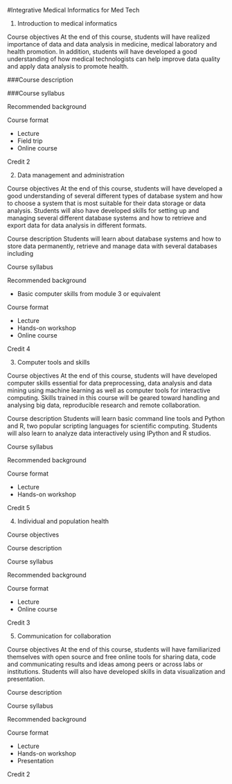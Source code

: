 #﻿Integrative Medical Informatics
for Med Tech


1. Introduction to medical informatics

Course objectives
At the end of this course, students will have realized importance of data and data analysis in medicine, medical laboratory and health promotion. In addition, students will have developed a good understanding of how medical technologists can help improve data quality and apply data analysis to promote health.



###Course description



###Course syllabus



Recommended background



Course format
* Lecture
* Field trip
* Online course



Credit 2


2. Data management and administration

Course objectives
At the end of this course, students will have developed a good understanding of several different types of database system and how to choose a system that is most suitable for their data storage or data analysis. Students will also have developed skills for setting up and managing several different database systems and how to retrieve and export data for data analysis in different formats. 



Course description
Students will learn about database systems and how to store data permanently, retrieve and manage data with several databases including 



Course syllabus



Recommended background
* Basic computer skills from module 3 or equivalent



Course format
* Lecture
* Hands-on workshop
* Online course



Credit 4


3. Computer tools and skills

Course objectives
At the end of this course, students will have developed computer skills essential for data preprocessing, data analysis and data mining using machine learning as well as computer tools for interactive computing. Skills trained in this course will be geared toward handling and analysing big data, reproducible research and remote collaboration.



Course description
Students will learn basic command line tools and Python and R, two popular scripting languages for scientific computing. Students will also learn to analyze data interactively using IPython and R studios.



Course syllabus

Recommended background

Course format
* Lecture
* Hands-on workshop



Credit 5


4. Individual and population health

Course objectives

Course description

Course syllabus

Recommended background

Course format
* Lecture
* Online course



Credit 3


5. Communication for collaboration

Course objectives
At the end of this course, students will have familiarized themselves with open source and free online tools for sharing data, code and communicating results and ideas among peers or across labs or institutions. Students will also have developed skills in data visualization and presentation.



Course description

Course syllabus

Recommended background

Course format
* Lecture
* Hands-on workshop
* Presentation



Credit 2
